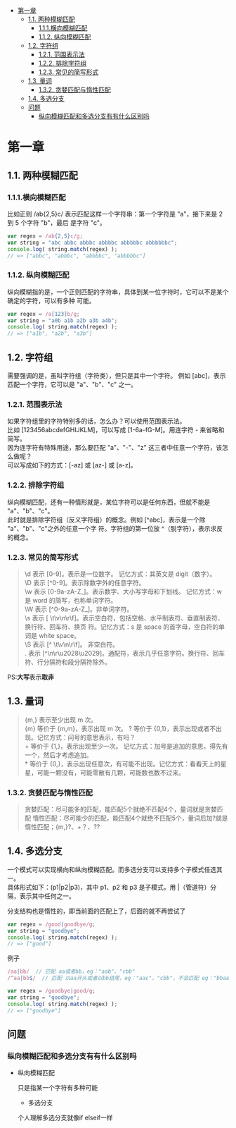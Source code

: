 - [第一章](#第一章)
  - [1.1. 两种模糊匹配](#11-两种模糊匹配)
    - [1.1.1.横向模糊匹配](#111横向模糊匹配)
    - [1.1.2. 纵向模糊匹配](#112-纵向模糊匹配)
  - [1.2. 字符组](#12-字符组)
    - [1.2.1. 范围表示法](#121-范围表示法)
    - [1.2.2. 排除字符组](#122-排除字符组)
    - [1.2.3. 常见的简写形式](#123-常见的简写形式)
  - [1.3. 量词](#13-量词)
    - [1.3.2. 贪婪匹配与惰性匹配](#132-贪婪匹配与惰性匹配)
  - [1.4. 多选分支](#14-多选分支)
  - [问题](#问题)
    - [纵向模糊匹配和多选分支有有什么区别吗](#纵向模糊匹配和多选分支有有什么区别吗)

# 第一章

## 1.1. 两种模糊匹配

### 1.1.1.横向模糊匹配

比如正则 /ab{2,5}c/ 表示匹配这样一个字符串：第一个字符是 "a"，接下来是 2 到 5 个字符 "b"，最后
是字符 "c"。

```javascript
var regex = /ab{2,5}c/g;
var string = "abc abbc abbbc abbbbc abbbbbc abbbbbbc";
console.log( string.match(regex) );
// => ["abbc", "abbbc", "abbbbc", "abbbbbc"]
```

### 1.1.2. 纵向模糊匹配

纵向模糊指的是，一个正则匹配的字符串，具体到某一位字符时，它可以不是某个确定的字符，可以有多种
可能。

```javascript
var regex = /a[123]b/g;
var string = "a0b a1b a2b a3b a4b";
console.log( string.match(regex) );
// => ["a1b", "a2b", "a3b"]
```

## 1.2. 字符组

需要强调的是，虽叫字符组（字符类），但只是其中一个字符。 例如 [abc]，表示匹配一个字符，它可以是 "a"、"b"、"c" 之一。

### 1.2.1. 范围表示法

如果字符组里的字符特别多的话，怎么办？可以使用范围表示法。  
比如 [123456abcdefGHIJKLM]，可以写成 [1-6a-fG-M]。用连字符 - 来省略和简写。  
因为连字符有特殊用途，那么要匹配 "a"、"-"、"z" 这三者中任意一个字符，该怎么做呢？  
可以写成如下的方式：[-az] 或 [az-] 或 [a\-z]。

### 1.2.2. 排除字符组

纵向模糊匹配，还有一种情形就是，某位字符可以是任何东西，但就不能是 "a"、"b"、"c"。  
此时就是排除字符组（反义字符组）的概念。例如 [^abc]，表示是一个除 "a"、"b"、"c"之外的任意一个字 符。字符组的第一位放 ^（脱字符），表示求反的概念。  

### 1.2.3. 常见的简写形式

>\d 表示 [0-9]。表示是一位数字。 记忆方式：其英文是 digit（数字）。  
>\D 表示 [^0-9]。表示除数字外的任意字符。  
>\w 表示 [0-9a-zA-Z_]。表示数字、大小写字母和下划线。 记忆方式：w 是 word 的简写，也称单词字符。  
>\W 表示 [^0-9a-zA-Z_]。非单词字符。  
>\s 表示 [ \t\v\n\r\f]。表示空白符，包括空格、水平制表符、垂直制表符、换行符、回车符、换页 符。记忆方式：s 是 space 的首字母，空白符的单词是 white space。  
>\S 表示 [^ \t\v\n\r\f]。 非空白符。  
> . 表示 [^\n\r\u2028\u2029]。通配符，表示几乎任意字符。换行符、回车符、行分隔符和段分隔符除外。

PS:**大写**表示**取非**

## 1.3. 量词

>{m,} 表示至少出现 m 次。  
>{m} 等价于 {m,m}，表示出现 m 次。
>? 等价于 {0,1}，表示出现或者不出现。记忆方式：问号的意思表示，有吗？  
>\+ 等价于 {1,}，表示出现至少一次。 记忆方式：加号是追加的意思，得先有一个，然后才考虑追加。  
>\* 等价于 {0,}，表示出现任意次，有可能不出现。记忆方式：看看天上的星星，可能一颗没有，可能零散有几颗，可能数也数不过来。

### 1.3.2. 贪婪匹配与惰性匹配

> 贪婪匹配：尽可能多的匹配，能匹配5个就绝不匹配4个，量词就是贪婪匹配
> 惰性匹配：尽可能少的匹配，能匹配4个就绝不匹配5个，量词后加?就是惰性匹配；{m,}?、+？、??

## 1.4. 多选分支

一个模式可以实现横向和纵向模糊匹配。而多选分支可以支持多个子模式任选其一。  
具体形式如下：(p1|p2|p3)，其中 p1、p2 和 p3 是子模式，用 |（管道符）分隔，表示其中任何之一。  

分支结构也是惰性的，即当前面的匹配上了，后面的就不再尝试了  

```javascript
var regex = /good|goodbye/g;
var string = "goodbye";
console.log( string.match(regex) );
// => ["good"]
```

例子

```javascript
/aa|bb/  // 匹配 aa或者bb，eg："aab"、"cbb"
/^aa|bb$/  // 匹配 以aa开头或者以bb结尾，eg："aac"、"cbb"，不会匹配 eg："bbaa"
```

```javascript
var regex = /goodbye|good/g;
var string = "goodbye";
console.log( string.match(regex) );
// => ["goodbye"]
```

## 问题

<!-- 
  NOTE：与正则回溯无有关
  TODO: g跟回溯有关吗 
-->
### 纵向模糊匹配和多选分支有有什么区别吗

- 纵向模糊匹配

  只是指某一个字符有多种可能

  - 多选分支

  个人理解多选分支就像if elseif一样
